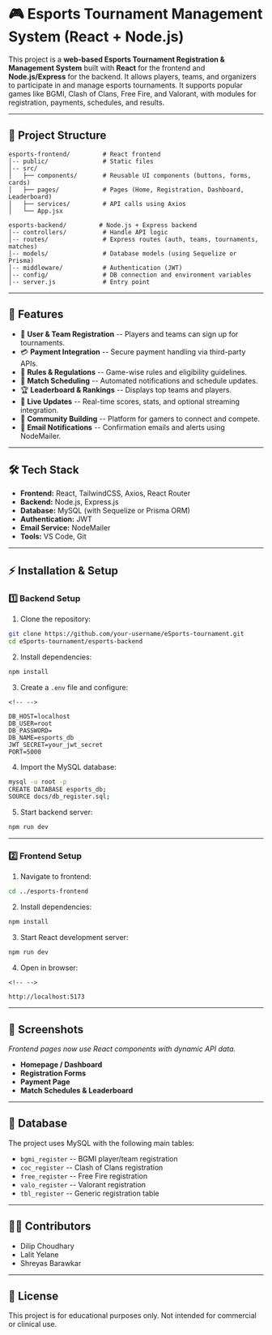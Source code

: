 # 🎮 Esports Tournament Management System (React + Node.js)

This project is a **web-based Esports Tournament Registration &
Management System** built with **React** for the frontend and
**Node.js/Express** for the backend. It allows players, teams, and
organizers to participate in and manage esports tournaments. It supports
popular games like BGMI, Clash of Clans, Free Fire, and Valorant, with
modules for registration, payments, schedules, and results.

------------------------------------------------------------------------

## 📂 Project Structure

    esports-frontend/         # React frontend
    │-- public/               # Static files
    │-- src/
    │   ├── components/       # Reusable UI components (buttons, forms, cards)
    │   ├── pages/            # Pages (Home, Registration, Dashboard, Leaderboard)
    │   ├── services/         # API calls using Axios
    │   └── App.jsx           

    esports-backend/         # Node.js + Express backend
    │-- controllers/          # Handle API logic
    │-- routes/               # Express routes (auth, teams, tournaments, matches)
    │-- models/               # Database models (using Sequelize or Prisma)
    │-- middleware/           # Authentication (JWT)
    │-- config/               # DB connection and environment variables
    │-- server.js             # Entry point

------------------------------------------------------------------------

## 🌟 Features

-   📝 **User & Team Registration** -- Players and teams can sign up for
    tournaments.
-   💳 **Payment Integration** -- Secure payment handling via
    third-party APIs.
-   📜 **Rules & Regulations** -- Game-wise rules and eligibility
    guidelines.
-   📅 **Match Scheduling** -- Automated notifications and schedule
    updates.
-   🏆 **Leaderboard & Rankings** -- Displays top teams and players.
-   📡 **Live Updates** -- Real-time scores, stats, and optional
    streaming integration.
-   👥 **Community Building** -- Platform for gamers to connect and
    compete.
-   📩 **Email Notifications** -- Confirmation emails and alerts using
    NodeMailer.

------------------------------------------------------------------------

## 🛠 Tech Stack

-   **Frontend:** React, TailwindCSS, Axios, React Router
-   **Backend:** Node.js, Express.js
-   **Database:** MySQL (with Sequelize or Prisma ORM)
-   **Authentication:** JWT
-   **Email Service:** NodeMailer
-   **Tools:** VS Code, Git

------------------------------------------------------------------------

## ⚡ Installation & Setup

### 1️⃣ Backend Setup

1.  Clone the repository:

``` bash
git clone https://github.com/your-username/eSports-tournament.git
cd eSports-tournament/esports-backend
```

2.  Install dependencies:

``` bash
npm install
```

3.  Create a `.env` file and configure:

```{=html}
<!-- -->
```
    DB_HOST=localhost
    DB_USER=root
    DB_PASSWORD=
    DB_NAME=esports_db
    JWT_SECRET=your_jwt_secret
    PORT=5000

4.  Import the MySQL database:

``` bash
mysql -u root -p
CREATE DATABASE esports_db;
SOURCE docs/db_register.sql;
```

5.  Start backend server:

``` bash
npm run dev
```

------------------------------------------------------------------------

### 2️⃣ Frontend Setup

1.  Navigate to frontend:

``` bash
cd ../esports-frontend
```

2.  Install dependencies:

``` bash
npm install
```

3.  Start React development server:

``` bash
npm run dev
```

4.  Open in browser:

```{=html}
<!-- -->
```
    http://localhost:5173

------------------------------------------------------------------------

## 📸 Screenshots

*Frontend pages now use React components with dynamic API data.*

-   **Homepage / Dashboard**
-   **Registration Forms**
-   **Payment Page**
-   **Match Schedules & Leaderboard**



------------------------------------------------------------------------

## 📂 Database

The project uses MySQL with the following main tables:
- `bgmi_register` -- BGMI player/team registration
- `coc_register` -- Clash of Clans registration
- `free_register` -- Free Fire registration
- `valo_register` -- Valorant registration
- `tbl_register` -- Generic registration table


------------------------------------------------------------------------

## 👩‍💻 Contributors

-   Dilip Choudhary
-   Lalit Yelane
-   Shreyas Barawkar

------------------------------------------------------------------------

## 📜 License

This project is for educational purposes only. Not intended for
commercial or clinical use.
